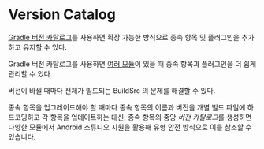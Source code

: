 # Version Catalog

[Gradle 버전 카탈로그](https://docs.gradle.org/current/userguide/platforms.html)를 사용하면 확장 가능한 방식으로 종속 항목 및 플러그인을 추가하고 유지할 수 있다.

Gradle 버전 카탈로그를 사용하면 [여러 모듈](https://developer.android.com/topic/modularization?hl=ko)이 있을 때 종속 항목과 플러그인을 더 쉽게 관리할 수 있다.

버전이 바뀔 때마다 전체가 빌드되는 BuildSrc 의 문제를 해결할 수 있다.

종속 항목을 업그레이드해야 할 때마다 종속 항목의 이름과 버전을 개별 빌드 파일에 하드코딩하고 각 항목을 업데이트하는 대신, 종속 항목의 중앙 *버전 카탈로그*를 생성하면 다양한 모듈에서 Android 스튜디오 지원을 활용해 유형 안전 방식으로 이를 참조할 수 있습니다.